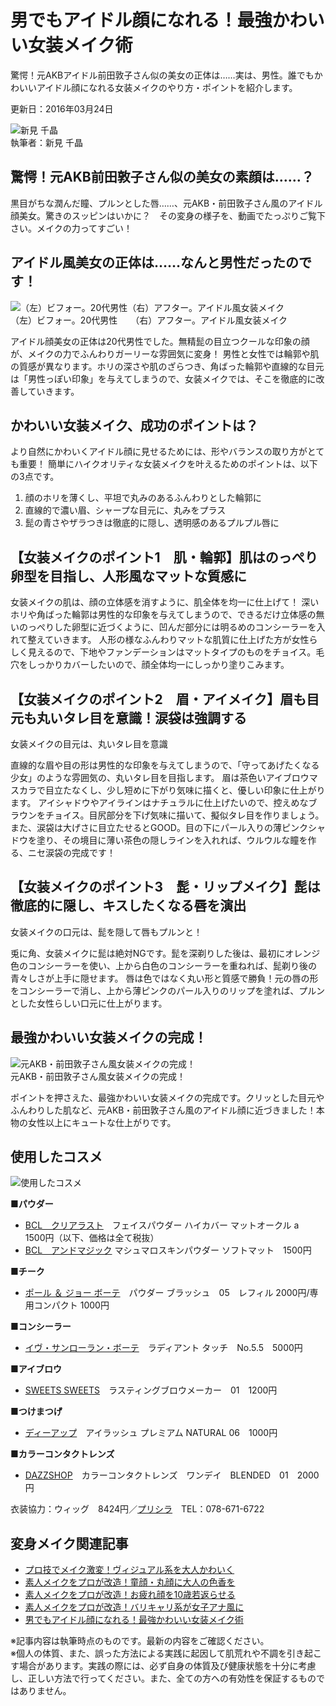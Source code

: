 # 男でもアイドル顔になれる！最強かわいい女装メイク術

驚愕！元AKBアイドル前田敦子さん似の美女の正体は……実は、男性。誰でもかわいいアイドル顔になれる女装メイクのやり方・ポイントを紹介します。

更新日：2016年03月24日

![新見 千晶](https://imgcp.aacdn.jp/img-a/60/60/img-org/201107/all/guide/122/guide-122-60-60.gif)  
執筆者：新見 千晶

## 驚愕！元AKB前田敦子さん似の美女の素顔は……？

黒目がちな潤んだ瞳、プルンとした唇……、元AKB・前田敦子さん風のアイドル顔美女。驚きのスッピンはいかに？　その変身の様子を、動画でたっぷりご覧下さい。メイクの力ってすごい！

## アイドル風美女の正体は……なんと男性だったのです！

![（左）ビフォー。20代男性（右）アフター。アイドル風女装メイク](https://imgcp.aacdn.jp/img-a/800/auto/aa/gm/article/4/6/3/1/3/6/201603241148/800__hikaku.jpg)  
（左）ビフォー。20代男性　　（右）アフター。アイドル風女装メイク

アイドル顔美女の正体は20代男性でした。無精髭の目立つクールな印象の顔が、メイクの力でふんわりガーリーな雰囲気に変身！ 男性と女性では輪郭や肌の質感が異なります。ホリの深さや肌のざらつき、角ばった輪郭や直線的な目元は「男性っぽい印象」を与えてしまうので、女装メイクでは、そこを徹底的に改善していきます。

## かわいい女装メイク、成功のポイントは？

より自然にかわいくアイドル顔に見せるためには、形やバランスの取り方がとても重要！ 簡単にハイクオリティな女装メイクを叶えるためのポイントは、以下の3点です。

1.  顔のホリを薄くし、平坦で丸みのあるふんわりとした輪郭に
2.  直線的で濃い眉、シャープな目元に、丸みをプラス
3.  髭の青さやザラつきは徹底的に隠し、透明感のあるプルプル唇に

## 【女装メイクのポイント1　肌・輪郭】肌はのっぺり卵型を目指し、人形風なマットな質感に

女装メイクの肌は、顔の立体感を消すように、肌全体を均一に仕上げて！ 深いホリや角ばった輪郭は男性的な印象を与えてしまうので、できるだけ立体感の無いのっぺりした卵型に近づくように、凹んだ部分には明るめのコンシーラーを入れて整えていきます。 人形の様なふんわりマットな肌質に仕上げた方が女性らしく見えるので、下地やファンデーションはマットタイプのものをチョイス。毛穴をしっかりカバーしたいので、顔全体均一にしっかり塗りこみます。

## 【女装メイクのポイント2　眉・アイメイク】眉も目元も丸いタレ目を意識！涙袋は強調する

女装メイクの目元は、丸いタレ目を意識

直線的な眉や目の形は男性的な印象を与えてしまうので、「守ってあげたくなる少女」のような雰囲気の、丸いタレ目を目指します。 眉は茶色いアイブロウマスカラで目立たなくし、少し短めに下がり気味に描くと、優しい印象に仕上がります。 アイシャドウやアイラインはナチュラルに仕上げたいので、控えめなブラウンをチョイス。目尻部分を下げ気味に描いて、擬似タレ目を作りましょう。 また、涙袋は大げさに目立たせるとGOOD。目の下にパール入りの薄ピンクシャドウを塗り、その境目に薄い茶色の隠しラインを入れれば、ウルウルな瞳を作る、ニセ涙袋の完成です！

## 【女装メイクのポイント3　髭・リップメイク】髭は徹底的に隠し、キスしたくなる唇を演出

女装メイクの口元は、髭を隠して唇もプルンと！

兎に角、女装メイクに髭は絶対NGです。髭を深剃りした後は、最初にオレンジ色のコンシーラーを使い、上から白色のコンシーラーを重ねれば、髭剃り後の青々しさが上手に隠せます。 唇は色ではなく丸い形と質感で勝負！元の唇の形をコンシーラーで消し、上から薄ピンクのパール入りのリップを塗れば、プルンとした女性らしい口元に仕上がります。

## 最強かわいい女装メイクの完成！

![元AKB・前田敦子さん風女装メイクの完成！](https://imgcp.aacdn.jp/img-a/800/auto/aa/gm/article/4/6/3/1/3/6/201603241148/800__hikaku.jpg)  
元AKB・前田敦子さん風女装メイクの完成！

ポイントを押さえた、最強かわいい女装メイクの完成です。クリッとした目元やふんわりした肌など、元AKB・前田敦子さん風のアイドル顔に近づきました！本物の女性以上にキュートな仕上がりです。

## 使用したコスメ

![使用したコスメ](https://imgcp.aacdn.jp/img-a/800/auto/aa/gm/article/4/6/3/1/3/6/201603241148/800__hikaku.jpg)  

**■パウダー**  
- [BCL　クリアラスト](http://www.bcl-brand.jp/brand/clearlast/)　フェイスパウダー ハイカバー マットオークル a　1500円（以下、価格は全て税抜）  
- [BCL　アンドマジック](http://www.bcl-brand.jp/special/magic_lp/) マシュマロスキンパウダー ソフトマット　1500円  

**■チーク**  
- [ポール ＆ ジョー ボーテ](http://www.paul-joe-beaute.com/jp/)　パウダー ブラッシュ　05　レフィル 2000円/専用コンパクト 1000円  

**■コンシーラー**  
- [イヴ・サンローラン・ボーテ](http://www.yslb.jp/)　ラディアント タッチ　No.5.5　5000円  

**■アイブロウ**  
- [SWEETS SWEETS](http://www.sweets-sweets.com/index.html)　ラスティングブロウメーカー　01　1200円  

**■つけまつげ**  
- [ディーアップ](http://www.d-up.co.jp/)　アイラッシュ プレミアム NATURAL 06　1000円  

**■カラーコンタクトレンズ**  
- [DAZZSHOP](https://www.dazzshop.com/)　カラーコンタクトレンズ　ワンデイ　BLENDED　01　2000円  

衣装協力：ウィッグ　8424円／[プリシラ](http://www.prisila.jp/)　TEL：078-671-6722

## 変身メイク関連記事

- [プロ技でメイク激変！ヴィジュアル系を大人かわいく](/gm/gc/462678/)
- [素人メイクをプロが改造！童顔・丸顔に大人の色香を](/gm/gc/462675/)
- [素人メイクをプロが改造！お疲れ顔を10歳若返らせる](/gm/gc/462513/)
- [素人メイクをプロが改造！バリキャリ系が女子アナ風に](/gm/gc/462676/)
- [男でもアイドル顔になれる！最強かわいい女装メイク術](/gm/gc/463136/)

※記事内容は執筆時点のものです。最新の内容をご確認ください。  
※個人の体質、また、誤った方法による実践に起因して肌荒れや不調を引き起こす場合があります。実践の際には、必ず自身の体質及び健康状態を十分に考慮し、正しい方法で行ってください。また、全ての方への有効性を保証するものではありません。